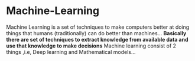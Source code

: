 # Machine-Learning
Machine Learning is a set of techniques to make computers better at doing things that humans (traditionally) can do better than machines...
**Basically there are set of techniques to extract knowledge from available data and use that knowledge to make decisions**
Machine learning consist of 2 things ,i.e, Deep learning and Mathematical models...
